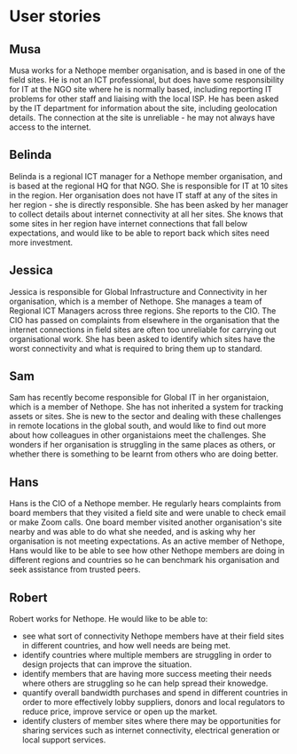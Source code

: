 # User stories #

## Musa ##

Musa works for a Nethope member organisation, and is based in one of the field sites. He is not an ICT professional, but does have some responsibility for IT at the NGO site where he is normally based, including reporting IT problems for other staff and liaising with the local ISP.  He has been asked by the IT department for information about the site, including geolocation details.  The connection at the site is unreliable - he may not always have access to the internet.

## Belinda ##

Belinda is a regional ICT manager for a Nethope member organisation, and is based at the regional HQ for that NGO. She is responsible for IT at 10 sites in the region. Her organisation does not have IT staff at any of the sites in her region - she is directly responsible. She has been asked by her manager to collect details about internet connectivity at all her sites. She knows that some sites in her region have internet connections that fall below expectations, and would like to be able to report back which sites need more investment.

## Jessica ##

Jessica is responsible for Global Infrastructure and Connectivity in her organisation, which is a member of Nethope. She manages a team of Regional ICT Managers across three regions. She reports to the CIO.  The CIO has passed on complaints from elsewhere in the organisation that the internet connections in field sites are often too unreliable for carrying out organisational work. She has been asked to identify which sites have the worst connectivity and what is required to bring them up to standard.

## Sam ##

Sam has recently become responsible for Global IT in her organistaion, which is a member of Nethope. She has not inherited a system for tracking assets or sites. She is new to the sector and dealing with these challenges in remote locations in the global south, and would like to find out more about how colleagues in other organistaions meet the challenges. She wonders if her organisation is struggling in the same places as others, or whether there is something to be learnt from others who are doing better.

## Hans ##

Hans is the CIO of a Nethope member.  He regularly hears complaints from board members that they visited a field site and were unable to check email or make Zoom calls. One board member visited another organisation's site nearby and was able to do what she needed, and is asking why her organisation is not meeting expectations. As an active member of Nethope, Hans would like to be able to see how other Nethope members are doing in different regions and countries so he can benchmark his organisation and seek assistance from trusted peers.

## Robert ##

Robert works for Nethope.  He would like to be able to:

  - see what sort of connectivity Nethope members have at their field sites in different countries, and how well needs are being met.
  - identify countries where multiple members are struggling in order to design projects that can improve the situation. 
  - identify members that are having more success meeting their needs where others are struggling so he can help spread their knowedge. 
  - quantify overall bandwidth purchases and spend in different countries in order to more effectively lobby suppliers, donors and local regulators to reduce price, improve service or open up the market.
  - identify clusters of member sites where there may be opportunities for sharing services such as internet connectivity, electrical generation or local support services.